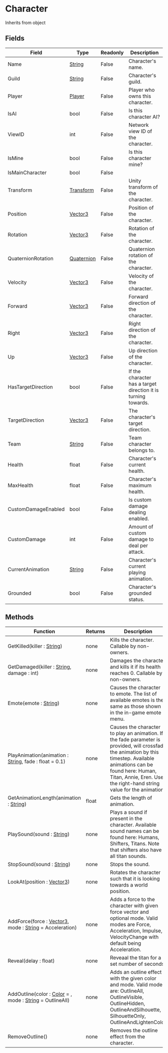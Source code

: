 # Character
Inherits from object
## Fields
|Field|Type|Readonly|Description|
|---|---|---|---|
|Name|[String](../static/string.md)|False|Character's name.|
|Guild|[String](../static/string.md)|False|Character's guild.|
|Player|[Player](../objects/player.md)|False|Player who owns this character.|
|IsAI|bool|False|Is this character AI?|
|ViewID|int|False|Network view ID of the character.|
|IsMine|bool|False|Is this character mine?|
|IsMainCharacter|bool|False||
|Transform|[Transform](../objects/transform.md)|False|Unity transform of the character.|
|Position|[Vector3](../static/vector3.md)|False|Position of the character.|
|Rotation|[Vector3](../static/vector3.md)|False|Rotation of the character.|
|QuaternionRotation|[Quaternion](../static/quaternion.md)|False|Quaternion rotation of the character.|
|Velocity|[Vector3](../static/vector3.md)|False|Velocity of the character.|
|Forward|[Vector3](../static/vector3.md)|False|Forward direction of the character.|
|Right|[Vector3](../static/vector3.md)|False|Right direction of the character.|
|Up|[Vector3](../static/vector3.md)|False|Up direction of the character.|
|HasTargetDirection|bool|False|If the character has a target direction it is turning towards.|
|TargetDirection|[Vector3](../static/vector3.md)|False|The character's target direction.|
|Team|[String](../static/string.md)|False|Team character belongs to.|
|Health|float|False|Character's current health.|
|MaxHealth|float|False|Character's maximum health.|
|CustomDamageEnabled|bool|False|Is custom damage dealing enabled.|
|CustomDamage|int|False|Amount of custom damage to deal per attack.|
|CurrentAnimation|[String](../static/string.md)|False|Character's current playing animation.|
|Grounded|bool|False|Character's grounded status.|
## Methods
|Function|Returns|Description|
|---|---|---|
|GetKilled(killer : [String](../static/string.md))|none|Kills the character. Callable by non-owners.|
|GetDamaged(killer : [String](../static/string.md), damage : int)|none|Damages the character and kills it if its health reaches 0. Callable by non-owners.|
|Emote(emote : [String](../static/string.md))|none|Causes the character to emote. The list of available emotes is the same as those shown in the in-game emote menu.|
|PlayAnimation(animation : [String](../static/string.md), fade : float = 0.1)|none|Causes the character to play an animation.  If the fade parameter is provided, will crossfade the animation by this timestep. Available animations can be found here: Human, Titan, Annie, Eren. Use the right-hand string value for the animation.|
|GetAnimationLength(animation : [String](../static/string.md))|float|Gets the length of animation.|
|PlaySound(sound : [String](../static/string.md))|none|Plays a sound if present in the character. Available sound names can be found here: Humans, Shifters, Titans. Note that shifters also have all titan sounds.|
|StopSound(sound : [String](../static/string.md))|none|Stops the sound.|
|LookAt(position : [Vector3](../static/vector3.md))|none|Rotates the character such that it is looking towards a world position.|
|AddForce(force : [Vector3](../static/vector3.md), mode : [String](../static/string.md) = Acceleration)|none|Adds a force to the character with given force vector and optional mode. Valid modes are Force, Acceleration, Impulse, VelocityChange with default being Acceleration.|
|Reveal(delay : float)|none|Reveaal the titan for a set number of seconds.|
|AddOutline(color : [Color](../static/color.md) = , mode : [String](../static/string.md) = OutlineAll)|none|Adds an outline effect with the given color and mode. Valid modes are: OutlineAll, OutlineVisible, OutlineHidden, OutlineAndSilhouette, SilhouetteOnly, OutlineAndLightenColor|
|RemoveOutline()|none|Removes the outline effect from the character.|

